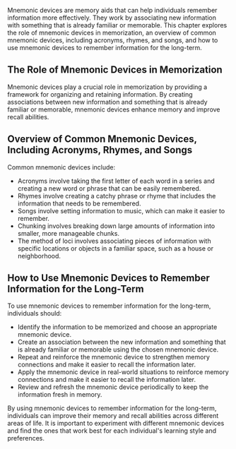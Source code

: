 
Mnemonic devices are memory aids that can help individuals remember information more effectively. They work by associating new information with something that is already familiar or memorable. This chapter explores the role of mnemonic devices in memorization, an overview of common mnemonic devices, including acronyms, rhymes, and songs, and how to use mnemonic devices to remember information for the long-term.

The Role of Mnemonic Devices in Memorization
--------------------------------------------

Mnemonic devices play a crucial role in memorization by providing a framework for organizing and retaining information. By creating associations between new information and something that is already familiar or memorable, mnemonic devices enhance memory and improve recall abilities.

Overview of Common Mnemonic Devices, Including Acronyms, Rhymes, and Songs
--------------------------------------------------------------------------

Common mnemonic devices include:

* Acronyms involve taking the first letter of each word in a series and creating a new word or phrase that can be easily remembered.
* Rhymes involve creating a catchy phrase or rhyme that includes the information that needs to be remembered.
* Songs involve setting information to music, which can make it easier to remember.
* Chunking involves breaking down large amounts of information into smaller, more manageable chunks.
* The method of loci involves associating pieces of information with specific locations or objects in a familiar space, such as a house or neighborhood.

How to Use Mnemonic Devices to Remember Information for the Long-Term
---------------------------------------------------------------------

To use mnemonic devices to remember information for the long-term, individuals should:

* Identify the information to be memorized and choose an appropriate mnemonic device.
* Create an association between the new information and something that is already familiar or memorable using the chosen mnemonic device.
* Repeat and reinforce the mnemonic device to strengthen memory connections and make it easier to recall the information later.
* Apply the mnemonic device in real-world situations to reinforce memory connections and make it easier to recall the information later.
* Review and refresh the mnemonic device periodically to keep the information fresh in memory.

By using mnemonic devices to remember information for the long-term, individuals can improve their memory and recall abilities across different areas of life. It is important to experiment with different mnemonic devices and find the ones that work best for each individual's learning style and preferences.
